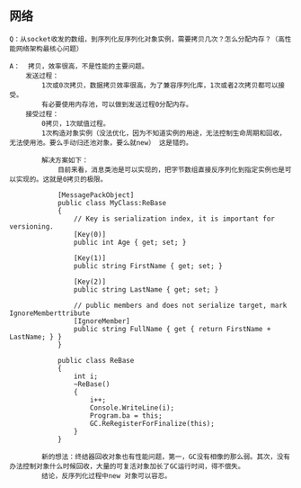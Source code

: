 ## 网络

	Q：从socket收发的数组，到序列化反序列化对象实例，需要拷贝几次？怎么分配内存？（高性能网络架构最核心问题）

	A：	拷贝，效率很高，不是性能的主要问题。
		发送过程：
			1次或0次拷贝，数据拷贝效率很高，为了兼容序列化库，1次或者2次拷贝都可以接受。
			有必要使用内存池，可以做到发送过程0分配内存。
		接受过程：
			0拷贝，1次赋值过程。
			1次构造对象实例（没法优化，因为不知道实例的用途，无法控制生命周期和回收，无法使用池。要么手动归还池对象，要么就new） 这是错的。
			
			解决方案如下：
				目前来看，消息类池是可以实现的，把字节数组直接反序列化到指定实例也是可以实现的。这就是0拷贝的极限。
				
                [MessagePackObject]
                public class MyClass:ReBase
				{
					// Key is serialization index, it is important for versioning.
					[Key(0)]
					public int Age { get; set; }

					[Key(1)]
					public string FirstName { get; set; }

					[Key(2)]
					public string LastName { get; set; }

					// public members and does not serialize target, mark IgnoreMemberttribute
					[IgnoreMember]
					public string FullName { get { return FirstName + LastName; } }
				}

				public class ReBase
				{
					int i;
					~ReBase()
					{
						i++;
						Console.WriteLine(i);
						Program.ba = this;
						GC.ReRegisterForFinalize(this);
					}
				}
			
			新的想法：终结器回收对象也有性能问题，第一，GC没有相像的那么弱。其次，没有办法控制对象什么时候回收，大量的可复活对象加长了GC运行时间，得不偿失。
			结论，反序列化过程中new 对象可以容忍。